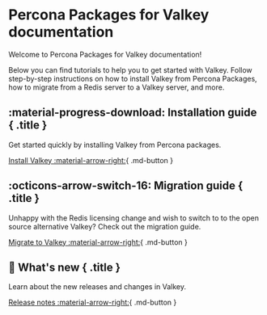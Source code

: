 # Percona Packages for Valkey documentation

Welcome to Percona Packages for Valkey documentation!

Below you can find tutorials to help you to get started with Valkey. Follow step-by-step instructions on how to install Valkey from Percona Packages, how to migrate from a Redis server to a Valkey server, and more.

<div data-grid markdown><div data-banner markdown>

## :material-progress-download: Installation guide { .title }

Get started quickly by installing Valkey from Percona packages.

[Install Valkey :material-arrow-right:](installation.md){ .md-button }

</div><div data-banner markdown>

## :octicons-arrow-switch-16: Migration guide { .title }

Unhappy with the Redis licensing change and wish to switch to to the open source alternative Valkey? Check out the migration guide.

[Migrate to Valkey :material-arrow-right:](migration.md){ .md-button }
</div>

<div data-banner markdown>

## :loudspeaker: What's new { .title }

Learn about the new releases and changes in Valkey.

[Release notes :material-arrow-right:](release-notes/release-notes.md){ .md-button }
</div>
</div>
